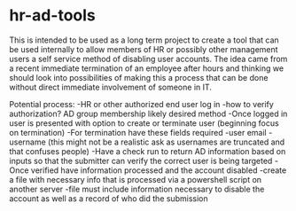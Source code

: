 # hr-ad-tools

This is intended to be used as a long term project to create a tool that can be used internally to allow members of HR or possibly other management users a self service method of disabling user accounts. The idea came from a recent immediate termination of an employee after hours and thinking we should look into possibilities of making this a process that can be done without direct immediate involvement of someone in IT.

Potential process:
-HR or other authorized end user log in
  -how to verify authorization? AD group membership likely desired method
-Once logged in user is presented with option to create or terminate user (beginning focus on termination)
-For termination have these fields required
  -user email
  -username (this might not be a realistic ask as usernames are truncated and that confuses people)
-Have a check run to return AD information based on inputs so that the submitter can verify the correct user is being targeted
-Once verified have information processed and the account disabled
  -create a file with necessary info that is processed via a powershell script on another server
  -file must include information necessary to disable the account as well as a record of who did the submission
